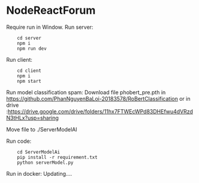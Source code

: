 ﻿# NodeReactForum
Require run in Window.
Run server:

```
    cd server
    npm i
    npm run dev
```

Run client:

```
    cd client
    npm i
    npm start
```

Run model classification spam:
Download file phobert_pre.pth in https://github.com/PhanNguyenBaLoi-20183578/RoBertClassification
or in drive :https://drive.google.com/drive/folders/11hx7FTWEcWPd83DHEfwu4dVRzdN3tHLx?usp=sharing

Move file to ./ServerModelAI

Run code:
```
    cd ServerModelAi
    pip install -r requirement.txt
    python serverModel.py
```
Run in docker:
Updating....


